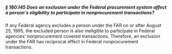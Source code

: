 ##### § 180.145 Does an exclusion under the Federal procurement system affect a person's eligibility to participate in nonprocurement transactions? #####

If any Federal agency excludes a person under the FAR on or after August 25, 1995, the excluded person is also ineligible to participate in Federal agencies' nonprocurement covered transactions. Therefore, an exclusion under the FAR has reciprocal effect in Federal nonprocurement transactions.